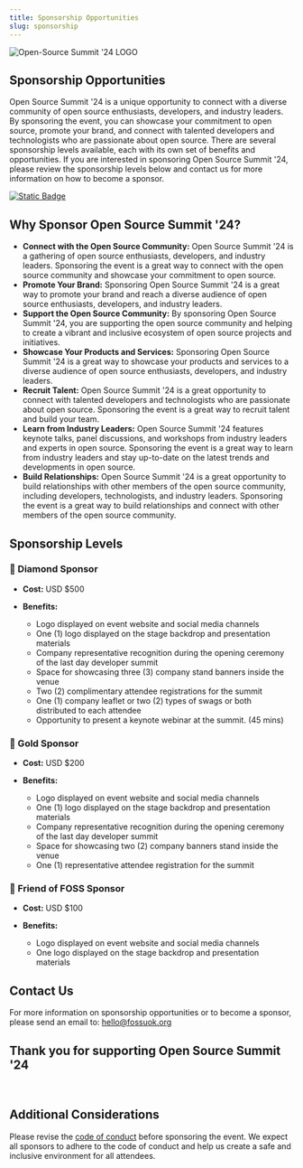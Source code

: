 ```yaml
---
title: Sponsorship Opportunities
slug: sponsorship
---
```

![Open-Source Summit '24 LOGO](/images/summit_logo.png)

## Sponsorship Opportunities

Open Source Summit '24 is a unique opportunity to connect with a diverse community of open source enthusiasts, developers, and industry leaders. By sponsoring the event, you can showcase your commitment to open source, promote your brand, and connect with talented developers and technologists who are passionate about open source. There are several sponsorship levels available, each with its own set of benefits and opportunities. If you are interested in sponsoring Open Source Summit '24, please review the sponsorship levels below and contact us for more information on how to become a sponsor.

[![Static Badge](https://img.shields.io/badge/Download_Sponsorship_Proposal-pdf-blue?style=for-the-badge&logo=docusign)](https://fossuok.org/assets/oss24-sponsorship.pdf)

## Why Sponsor Open Source Summit '24?

- **Connect with the Open Source Community:** Open Source Summit '24 is a gathering of open source enthusiasts, developers, and industry leaders. Sponsoring the event is a great way to connect with the open source community and showcase your commitment to open source.
- **Promote Your Brand:** Sponsoring Open Source Summit '24 is a great way to promote your brand and reach a diverse audience of open source enthusiasts, developers, and industry leaders.
- **Support the Open Source Community:** By sponsoring Open Source Summit '24, you are supporting the open source community and helping to create a vibrant and inclusive ecosystem of open source projects and initiatives.
- **Showcase Your Products and Services:** Sponsoring Open Source Summit '24 is a great way to showcase your products and services to a diverse audience of open source enthusiasts, developers, and industry leaders.
- **Recruit Talent:** Open Source Summit '24 is a great opportunity to connect with talented developers and technologists who are passionate about open source. Sponsoring the event is a great way to recruit talent and build your team.
- **Learn from Industry Leaders:** Open Source Summit '24 features keynote talks, panel discussions, and workshops from industry leaders and experts in open source. Sponsoring the event is a great way to learn from industry leaders and stay up-to-date on the latest trends and developments in open source.
- **Build Relationships:** Open Source Summit '24 is a great opportunity to build relationships with other members of the open source community, including developers, technologists, and industry leaders. Sponsoring the event is a great way to build relationships and connect with other members of the open source community.

## Sponsorship Levels

### 💎 Diamond Sponsor

- **Cost:** USD $500

- **Benefits:**
  - Logo displayed on event website and social media channels
  - One (1) logo displayed on the stage backdrop and presentation materials
  - Company representative recognition during the opening ceremony of the last day developer summit
  - Space for showcasing three (3) company stand banners inside the venue
  - Two (2) complimentary attendee registrations for the summit
  - One (1) company leaflet or two (2) types of swags or both distributed to each attendee
  - Opportunity to present a keynote webinar at the summit. (45 mins)
  
### 🥇 Gold Sponsor

- **Cost:** USD $200

- **Benefits:**
  - Logo displayed on event website and social media channels
  - One (1) logo displayed on the stage backdrop and presentation materials
  - Company representative recognition during the opening ceremony of the last day developer summit
  - Space for showcasing two (2) company banners stand inside the venue
  - One (1) representative attendee registration for the summit
  
### 🙌 Friend of FOSS Sponsor

- **Cost:** USD $100

- **Benefits:**
  - Logo displayed on event website and social media channels
  - One logo displayed on the stage backdrop and presentation materials
  
## Contact Us

For more information on sponsorship opportunities or to become a sponsor, please send an email to: [hello@fossuok.org](mailto:hello@fossuok.org)

## Thank you for supporting Open Source Summit '24
<br>

## Additional Considerations

Please revise the [code of conduct](/summit/code-of-conduct) before sponsoring the event. We expect all sponsors to adhere to the code of conduct and help us create a safe and inclusive environment for all attendees.
